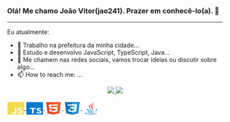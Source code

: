 ### Olá! Me chamo João Vitor(jao241). Prazer em conhecê-lo(a). 👋
---
Eu atualmente: 
- 🔭 Trabalho na prefeitura da minha cidade...
- 🌱 Estudo e desenvolvo JavaScript, TypeScript, Java...
- 💬 Me chamem nas redes sociais, vamos trocar ideias ou discutir sobre algo...
- 📫 How to reach me: ...

<div align="center">
  <a href="https://github.com/jao241">
  <img height="165em" src="https://github-readme-stats.vercel.app/api?username=jao241&show_icons=true&theme=dracula&include_all_commits=true&count_private=true"/>
  <img height="165em" src="https://github-readme-stats.vercel.app/api/top-langs/?username=jao241&layout=compact&langs_count=7&theme=dracula"/>
</div>
 <div style="display: inline_block;"><br>
  <img align="center" alt="jao-Js" height="30" width="40" src="https://raw.githubusercontent.com/devicons/devicon/master/icons/javascript/javascript-plain.svg">
  <img align="center" alt="jao-Ts" height="30" width="40" src="https://raw.githubusercontent.com/devicons/devicon/master/icons/typescript/typescript-plain.svg">
  <img align="center" alt="jao-HTML" height="30" width="40" src="https://raw.githubusercontent.com/devicons/devicon/master/icons/html5/html5-original.svg">
  <img align="center" alt="jao-CSS" height="30" width="40" src="https://raw.githubusercontent.com/devicons/devicon/master/icons/css3/css3-original.svg">
  <img align="center" alt="jao-Java" height="30" width="40" src="https://raw.githubusercontent.com/devicons/devicon/master/icons/java/java-original.svg">
</div>
